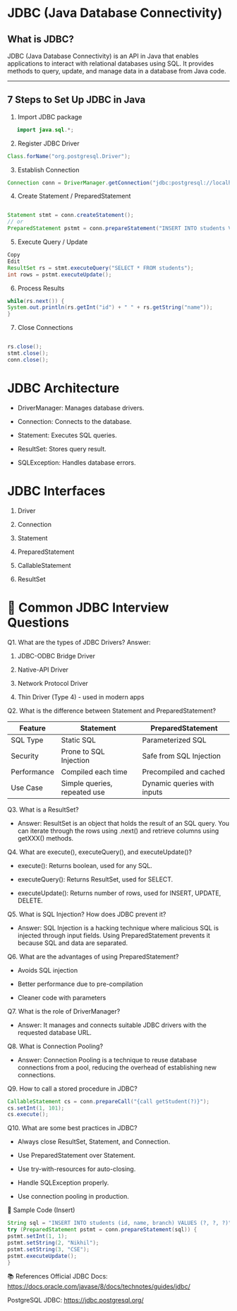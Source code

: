 # JDBC (Java Database Connectivity)

## What is JDBC?
JDBC (Java Database Connectivity) is an API in Java that enables applications to interact with relational databases using SQL. It provides methods to query, update, and manage data in a database from Java code.

---

## 7 Steps to Set Up JDBC in Java

1. Import JDBC package
```java
   import java.sql.*;
```
2. Register JDBC Driver

```java
Class.forName("org.postgresql.Driver");
```
3. Establish Connection

```java
Connection conn = DriverManager.getConnection("jdbc:postgresql://localhost:5432/school", "username", "password");
```
4. Create Statement / PreparedStatement

```java

Statement stmt = conn.createStatement();
// or
PreparedStatement pstmt = conn.prepareStatement("INSERT INTO students VALUES (?, ?, ?)");
```
5. Execute Query / Update

```java
Copy
Edit
ResultSet rs = stmt.executeQuery("SELECT * FROM students");
int rows = pstmt.executeUpdate();
```

6. Process Results

```java
while(rs.next()) {
System.out.println(rs.getInt("id") + " " + rs.getString("name"));
}
```

7. Close Connections

```java

rs.close();
stmt.close();
conn.close();
```
# JDBC Architecture
- DriverManager: Manages database drivers.

- Connection: Connects to the database.

- Statement: Executes SQL queries.

- ResultSet: Stores query result.

- SQLException: Handles database errors.
 
# JDBC Interfaces
1. Driver

2. Connection

3. Statement

4. PreparedStatement

5. CallableStatement

6. ResultSet

# 💬 Common JDBC Interview Questions
Q1. What are the types of JDBC Drivers?
Answer:

1. JDBC-ODBC Bridge Driver

2. Native-API Driver

3. Network Protocol Driver

4. Thin Driver (Type 4) - used in modern apps

Q2. What is the difference between Statement and PreparedStatement?

| Feature        | Statement                    | PreparedStatement            |
|----------------|------------------------------|------------------------------|
| SQL Type       | Static SQL                   | Parameterized SQL            |
| Security       | Prone to SQL Injection       | Safe from SQL Injection      |
| Performance    | Compiled each time           | Precompiled and cached       |
| Use Case       | Simple queries, repeated use | Dynamic queries with inputs  |

 
Q3. What is a ResultSet?
- Answer:
ResultSet is an object that holds the result of an SQL query. You can iterate through the rows using .next() and retrieve columns using getXXX() methods.

Q4. What are execute(), executeQuery(), and executeUpdate()?
- execute(): Returns boolean, used for any SQL.

- executeQuery(): Returns ResultSet, used for SELECT.

- executeUpdate(): Returns number of rows, used for INSERT, UPDATE, DELETE.

Q5. What is SQL Injection? How does JDBC prevent it?
- Answer:
SQL Injection is a hacking technique where malicious SQL is injected through input fields.
Using PreparedStatement prevents it because SQL and data are separated.

Q6. What are the advantages of using PreparedStatement?
- Avoids SQL injection

- Better performance due to pre-compilation

- Cleaner code with parameters

Q7. What is the role of DriverManager?
- Answer:
It manages and connects suitable JDBC drivers with the requested database URL.

Q8. What is Connection Pooling?
- Answer:
Connection Pooling is a technique to reuse database connections from a pool, reducing the overhead of establishing new connections.

Q9. How to call a stored procedure in JDBC?
```java
CallableStatement cs = conn.prepareCall("{call getStudent(?)}");
cs.setInt(1, 101);
cs.execute();
```
Q10. What are some best practices in JDBC?

- Always close ResultSet, Statement, and Connection.

- Use PreparedStatement over Statement.

- Use try-with-resources for auto-closing.

- Handle SQLException properly.

- Use connection pooling in production.

📝 Sample Code (Insert)
```java
String sql = "INSERT INTO students (id, name, branch) VALUES (?, ?, ?)";
try (PreparedStatement pstmt = conn.prepareStatement(sql)) {
pstmt.setInt(1, 1);
pstmt.setString(2, "Nikhil");
pstmt.setString(3, "CSE");
pstmt.executeUpdate();
}
```
📚 References
Official JDBC Docs: https://docs.oracle.com/javase/8/docs/technotes/guides/jdbc/

PostgreSQL JDBC: https://jdbc.postgresql.org/